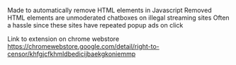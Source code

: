 Made to automatically remove HTML elements in Javascript
Removed HTML elements are unmoderated chatboxes on illegal streaming sites
Often a hassle since these sites have repeated popup ads on click

Link to extension on chrome webstore
https://chromewebstore.google.com/detail/right-to-censor/khfgjcfkhmldbedicijbaekgkoniemmp
